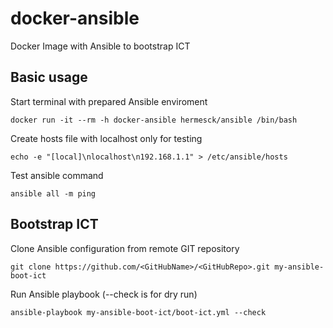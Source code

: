# docker-ansible
Docker Image with Ansible to bootstrap ICT


## Basic usage

Start terminal with prepared Ansible enviroment
```
docker run -it --rm -h docker-ansible hermesck/ansible /bin/bash
```

Create hosts file with localhost only for testing
```
echo -e "[local]\nlocalhost\n192.168.1.1" > /etc/ansible/hosts
```

Test ansible command
```
ansible all -m ping
```

## Bootstrap ICT

Clone Ansible configuration from remote GIT repository
```
git clone https://github.com/<GitHubName>/<GitHubRepo>.git my-ansible-boot-ict
```

Run Ansible playbook (--check is for dry run)
```
ansible-playbook my-ansible-boot-ict/boot-ict.yml --check
```
